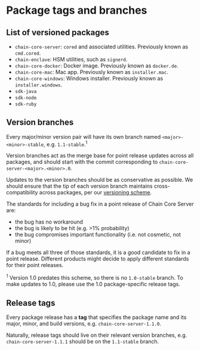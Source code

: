 # Package tags and branches

## List of versioned packages

- `chain-core-server`: `cored` and associated utilities. Previously known as `cmd.cored`.
- `chain-enclave`: HSM utilities, such as `signerd`.
- `chain-core-docker`: Docker image. Previously known as `docker.de`.
- `chain-core-mac`: Mac app. Previously known as `installer.mac`.
- `chain-core-windows`: Windows installer. Previously known as `installer.windows`.
- `sdk-java`
- `sdk-node`
- `sdk-ruby`

## Version branches

Every major/minor version pair will have its own branch named `<major>-<minor>-stable`, e.g. `1.1-stable`.<sup>1</sup>

Version branches act as the merge base for point release updates across all packages, and should start with the commit corresponding to `chain-core-server-<major>.<minor>.0`.

Updates to the version branches should be as conservative as possible. We should ensure that the tip of each version branch maintains cross-compatibility across packages, per our [versioning scheme](../core/reference/versioning.md).

The standards for including a bug fix in a point release of Chain Core Server are:

- the bug has no workaround
- the bug is likely to be hit (e.g. >1% probability)
- the bug compromises important functionality (i.e. not cosmetic, not minor)

If a bug meets all three of those standards, it is a good candidate to fix in a point release. Different products might decide to apply different standards for their point releases.

<sup>1</sup> Version 1.0 predates this scheme, so there is no `1.0-stable` branch. To make updates to 1.0, please use the 1.0 package-specific release tags.

## Release tags

Every package release has a **tag** that specifies the package name and its major, minor, and build versions, e.g. `chain-core-server-1.1.0`.

Naturally, release tags should live on their relevant version branches, e.g. `chain-core-server-1.1.1` should be on the `1.1-stable` branch.
